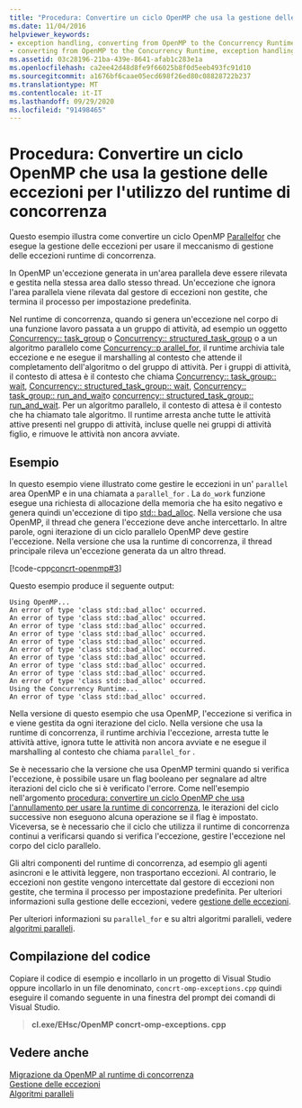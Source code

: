```yaml
---
title: "Procedura: Convertire un ciclo OpenMP che usa la gestione delle eccezioni per l'utilizzo del runtime di concorrenza"
ms.date: 11/04/2016
helpviewer_keywords:
- exception handling, converting from OpenMP to the Concurrency Runtime
- converting from OpenMP to the Concurrency Runtime, exception handling
ms.assetid: 03c28196-21ba-439e-8641-afab1c283e1a
ms.openlocfilehash: ca2ee42d48d8fe9f66025b8f0d5eeb493fc91d10
ms.sourcegitcommit: a1676bf6caae05ecd698f26ed80c08828722b237
ms.translationtype: MT
ms.contentlocale: it-IT
ms.lasthandoff: 09/29/2020
ms.locfileid: "91498465"
---
```

# <a name="how-to-convert-an-openmp-loop-that-uses-exception-handling-to-use-the-concurrency-runtime"></a>Procedura: Convertire un ciclo OpenMP che usa la gestione delle eccezioni per l'utilizzo del runtime di concorrenza

Questo esempio illustra come convertire un ciclo OpenMP [Parallel](../../parallel/concrt/how-to-use-parallel-invoke-to-write-a-parallel-sort-routine.md#parallel)[for](../openmp/reference/openmp-directives.md#for-openmp) che esegue la gestione delle eccezioni per usare il meccanismo di gestione delle eccezioni runtime di concorrenza.

In OpenMP un'eccezione generata in un'area parallela deve essere rilevata e gestita nella stessa area dallo stesso thread. Un'eccezione che ignora l'area parallela viene rilevata dal gestore di eccezioni non gestite, che termina il processo per impostazione predefinita.

Nel runtime di concorrenza, quando si genera un'eccezione nel corpo di una funzione lavoro passata a un gruppo di attività, ad esempio un oggetto [Concurrency:: task_group](reference/task-group-class.md) o [Concurrency:: structured_task_group](../../parallel/concrt/reference/structured-task-group-class.md) o a un algoritmo parallelo come [Concurrency::p arallel_for](reference/concurrency-namespace-functions.md#parallel_for), il runtime archivia tale eccezione e ne esegue il marshalling al contesto che attende il completamento dell'algoritmo o del gruppo di attività. Per i gruppi di attività, il contesto di attesa è il contesto che chiama [Concurrency:: task_group:: wait](reference/task-group-class.md#wait), [Concurrency:: structured_task_group:: wait](reference/structured-task-group-class.md#wait), [Concurrency:: task_group:: run_and_wait](reference/task-group-class.md#run_and_wait)o [concurrency:: structured_task_group:: run_and_wait](reference/structured-task-group-class.md#run_and_wait). Per un algoritmo parallelo, il contesto di attesa è il contesto che ha chiamato tale algoritmo. Il runtime arresta anche tutte le attività attive presenti nel gruppo di attività, incluse quelle nei gruppi di attività figlio, e rimuove le attività non ancora avviate.

## <a name="example"></a>Esempio

In questo esempio viene illustrato come gestire le eccezioni in un' `parallel` area OpenMP e in una chiamata a `parallel_for` . La `do_work` funzione esegue una richiesta di allocazione della memoria che ha esito negativo e genera quindi un'eccezione di tipo [std:: bad_alloc](../../standard-library/bad-alloc-class.md). Nella versione che usa OpenMP, il thread che genera l'eccezione deve anche intercettarlo. In altre parole, ogni iterazione di un ciclo parallelo OpenMP deve gestire l'eccezione. Nella versione che usa la runtime di concorrenza, il thread principale rileva un'eccezione generata da un altro thread.

[!code-cpp[concrt-openmp#3](../../parallel/concrt/codesnippet/cpp/convert-an-openmp-loop-that-uses-exception-handling_1.cpp)]

Questo esempio produce il seguente output:

```Output
Using OpenMP...
An error of type 'class std::bad_alloc' occurred.
An error of type 'class std::bad_alloc' occurred.
An error of type 'class std::bad_alloc' occurred.
An error of type 'class std::bad_alloc' occurred.
An error of type 'class std::bad_alloc' occurred.
An error of type 'class std::bad_alloc' occurred.
An error of type 'class std::bad_alloc' occurred.
An error of type 'class std::bad_alloc' occurred.
An error of type 'class std::bad_alloc' occurred.
An error of type 'class std::bad_alloc' occurred.
Using the Concurrency Runtime...
An error of type 'class std::bad_alloc' occurred.
```

Nella versione di questo esempio che usa OpenMP, l'eccezione si verifica in e viene gestita da ogni iterazione del ciclo. Nella versione che usa la runtime di concorrenza, il runtime archivia l'eccezione, arresta tutte le attività attive, ignora tutte le attività non ancora avviate e ne esegue il marshalling al contesto che chiama `parallel_for` .

Se è necessario che la versione che usa OpenMP termini quando si verifica l'eccezione, è possibile usare un flag booleano per segnalare ad altre iterazioni del ciclo che si è verificato l'errore. Come nell'esempio nell'argomento [procedura: convertire un ciclo OpenMP che usa l'annullamento per usare la runtime di concorrenza](../../parallel/concrt/convert-an-openmp-loop-that-uses-cancellation.md), le iterazioni del ciclo successive non eseguono alcuna operazione se il flag è impostato. Viceversa, se è necessario che il ciclo che utilizza il runtime di concorrenza continui a verificarsi quando si verifica l'eccezione, gestire l'eccezione nel corpo del ciclo parallelo.

Gli altri componenti del runtime di concorrenza, ad esempio gli agenti asincroni e le attività leggere, non trasportano eccezioni. Al contrario, le eccezioni non gestite vengono intercettate dal gestore di eccezioni non gestite, che termina il processo per impostazione predefinita. Per ulteriori informazioni sulla gestione delle eccezioni, vedere [gestione delle eccezioni](../../parallel/concrt/exception-handling-in-the-concurrency-runtime.md).

Per ulteriori informazioni su `parallel_for` e su altri algoritmi paralleli, vedere [algoritmi paralleli](../../parallel/concrt/parallel-algorithms.md).

## <a name="compiling-the-code"></a>Compilazione del codice

Copiare il codice di esempio e incollarlo in un progetto di Visual Studio oppure incollarlo in un file denominato, `concrt-omp-exceptions.cpp` quindi eseguire il comando seguente in una finestra del prompt dei comandi di Visual Studio.

> **cl.exe/EHsc/OpenMP concrt-omp-exceptions. cpp**

## <a name="see-also"></a>Vedere anche

[Migrazione da OpenMP al runtime di concorrenza](../../parallel/concrt/migrating-from-openmp-to-the-concurrency-runtime.md)<br/>
[Gestione delle eccezioni](../../parallel/concrt/exception-handling-in-the-concurrency-runtime.md)<br/>
[Algoritmi paralleli](../../parallel/concrt/parallel-algorithms.md)
